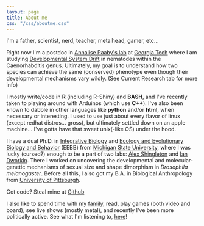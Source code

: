 ```yaml
---
layout: page
title: About me
css: "/css/aboutme.css"
---
```


<div id="aboutme-section">
  
I'm a father, scientist, nerd, teacher, metalhead, gamer, etc...

<p class="about-text">
<span class="fa fa-flask about-icon"></span> 
Right now I'm a postdoc in <a href= "http://genaamics.org/">Annalise Paaby's lab</a> at <a href= "http://www.gatech.edu/">Georgia Tech</a>  where I am studying <a href="http://lmgtfy.com/?q=developmental+system+drift">Developmental System Drift</a> in nematodes within the Caenorhabditis genus. Ultimately, my goal is to understand how two species can achieve the same (conserved) phenotype even though their developmental mechanisms vary wildly. (See Current Research tab for more info)
</p>

<p class="about-text">
<span class="fa fa-code about-icon"></span> 
I mostly write/code in <strong>R</strong> (including R-Shiny) and <strong>BASH</strong>, and I've recently taken to playing around with Arduinos (which use <strong>C++</strong>). I've also been known to dabble in other languages like <strong>python</strong> and/or <strong>html</strong>, when necessary or interesting. I used to use just about every flavor of linux (except redhat distros... gross), but ultimately settled down on an apple machine... I've gotta have that sweet unix(-like OS) under the hood.
</p>

<p class="about-text">

<span class="fa fa-graduation-cap about-icon"></span>
I have a dual Ph.D. in <a href="https://integrativebiology.natsci.msu.edu/">Integrative Biology</a> and <a href="https://eebb.msu.edu/">Ecology and Evolutionary Biology and Behavior</a> (EEBB) from <a href="http://www.msu.edu/">Michigan State University</a>, where I was lucky (cursed?) enough to be a part of two labs: <a href="https://www.lakeforest.edu/academics/faculty/shingleton/">Alex Shingleton</a> and <a href="http://www.biology.mcmaster.ca/dworkin/">Ian Dworkin</a>. There I worked on uncovering the developmental and molecular-genetic mechanisms of sexual size and shape dimorphism in <i>Drosophila melanogaster</i>. Before all this, I also got my B.A. in Biological Anthropology from <a href="www.pitt.edu">University of Pittsburgh</a>.
</p>

<p class="about-text">

<span class="fa fa-github  about-icon"></span> Got code? Steal mine at <a href="https://github.com/testanick"> Github</a>
</p>

<p class="about-text">

<span class="fa fa-camera-retro about-icon"></span> 
I also like to spend time with my <a href="/_freya">family</a>, read, play games (both video and board), see live shows (mostly metal), and recently I've been more politically active. See what I'm listening to, <a href="http://www.last.fm/user/Thorwegian">here</a>!

